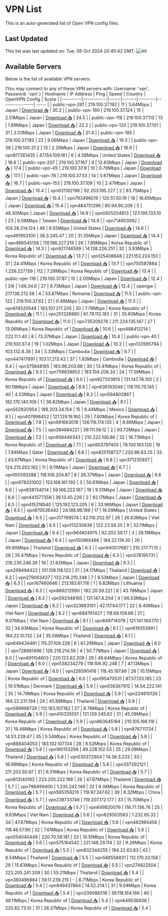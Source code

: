# VPN List

This is an auto-generated list of Open VPN config files.

## Last Updated

This list was last updated on: Tue, 08 Oct 2024 20:45:42 GMT.
![Alt](https://repobeats.axiom.co/api/embed/186b98318ef1479477931607c1ad7d823f12451f.svg "Repobeats analytics image")

## Available Servers

Below is the list of available VPN servers:

(You may connect to any of these VPN servers with: Username: 'vpn', Password: 'vpn'.)
| Hostname | IP Address | Ping | Speed | Country | OpenVPN Config | Score |
|----------|------------|------|-------|---------|----------------| ----- |
| public-vpn-261 | 219.100.37.192 | 11 | 3.64Mbps | Japan | [Download 📥](./configs/server_0_JP.ovpn) | 30.2 |
| public-vpn-160 | 219.100.37.124 | 15 | 2.51Mbps | Japan | [Download 📥](./configs/server_1_JP.ovpn) | 24.5 |
| public-vpn-119 | 219.100.37.113 | 13 | 1.89Mbps | Japan | [Download 📥](./configs/server_2_JP.ovpn) | 22.2 |
| public-vpn-120 | 219.100.37.101 | 31 | 2.03Mbps | Japan | [Download 📥](./configs/server_3_JP.ovpn) | 21.4 |
| public-vpn-185 | 219.100.37.193 | 22 | 9.06Mbps | Japan | [Download 📥](./configs/server_4_JP.ovpn) | 19.3 |
| public-vpn-38 | 219.100.37.2 | 13 | 2.26Mbps | Japan | [Download 📥](./configs/server_5_JP.ovpn) | 18.9 |
| vpn817261435 | 47.154.109.161 | 6 | 4.58Mbps | United States | [Download 📥](./configs/server_6_US.ovpn) | 18.6 |
| public-vpn-207 | 219.100.37.167 | 9 | 12.83Mbps | Japan | [Download 📥](./configs/server_7_JP.ovpn) | 17.4 |
| public-vpn-45 | 219.100.37.9 | 10 | 0.79Mbps | Japan | [Download 📥](./configs/server_8_JP.ovpn) | 17.1 |
| public-vpn-78 | 219.100.37.53 | 14 | 0.67Mbps | Japan | [Download 📥](./configs/server_9_JP.ovpn) | 16.7 |
| public-vpn-153 | 219.100.37.109 | 10 | 2.47Mbps | Japan | [Download 📥](./configs/server_10_JP.ovpn) | 15.4 |
| vpn631182196 | 92.203.195.227 | 2 | 83.75Mbps | Japan | [Download 📥](./configs/server_11_JP.ovpn) | 15.4 |
| vpn763496019 | 120.51.50.19 | 18 | 16.65Mbps | Japan | [Download 📥](./configs/server_12_JP.ovpn) | 15.4 |
| vpn484751296 | 60.94.90.206 | 5 | 48.30Mbps | Japan | [Download 📥](./configs/server_13_JP.ovpn) | 14.9 |
| vpn0925204913 | 123.195.133.10 | 23 | 6.08Mbps | Taiwan | [Download 📥](./configs/server_14_TW.ovpn) | 14.9 |
| vpn714903092 | 104.28.214.124 | 48 | 6.55Mbps | United States | [Download 📥](./configs/server_15_US.ovpn) | 14.6 |
| vpn491953100 | 36.3.245.47 | 20 | 31.35Mbps | Japan | [Download 📥](./configs/server_16_JP.ovpn) | 14.4 |
| vpn486545158 | 119.198.227.219 | 28 | 7.89Mbps | Korea Republic of | [Download 📥](./configs/server_17_KR.ovpn) | 14.3 |
| vpn921746599 | 14.138.226.251 | 32 | 3.93Mbps | Korea Republic of | [Download 📥](./configs/server_18_KR.ovpn) | 13.7 |
| vpn125408648 | 221.153.224.150 | 31 | 24.41Mbps | Korea Republic of | [Download 📥](./configs/server_19_KR.ovpn) | 13.7 |
| vpn750587884 | 1.239.227.159 | 112 | 7.28Mbps | Korea Republic of | [Download 📥](./configs/server_20_KR.ovpn) | 13.4 |
| public-vpn-118 | 219.100.37.87 | 15 | 2.05Mbps | Japan | [Download 📥](./configs/server_21_JP.ovpn) | 12.4 |
| 2i6 | 1.66.34.6 | 27 | 9.73Mbps | Japan | [Download 📥](./configs/server_22_JP.ovpn) | 12.4 |
| opengw | 217.138.212.58 | 4 | 53.87Mbps | Romania | [Download 📥](./configs/server_23_RO.ovpn) | 11.5 |
| public-vpn-122 | 219.100.37.62 | 21 | 0.46Mbps | Japan | [Download 📥](./configs/server_24_JP.ovpn) | 11.3 |
| vpn614520548 | 183.107.217.205 | 30 | 7.76Mbps | Korea Republic of | [Download 📥](./configs/server_25_KR.ovpn) | 11.1 |
| vpn251328880 | 61.79.112.183 | 31 | 35.60Mbps | Korea Republic of | [Download 📥](./configs/server_26_KR.ovpn) | 11.0 |
| vpn735209276 | 211.224.135.147 | 27 | 13.06Mbps | Korea Republic of | [Download 📥](./configs/server_27_KR.ovpn) | 10.6 |
| vpn488412214 | 222.11.1.40 | 8 | 73.37Mbps | Japan | [Download 📥](./configs/server_28_JP.ovpn) | 10.4 |
| public-vpn-40 | 219.100.37.4 | 19 | 1.02Mbps | Japan | [Download 📥](./configs/server_29_JP.ovpn) | 10.2 |
| vpn133595794 | 103.132.8.38 | 34 | 3.33Mbps | Cambodia | [Download 📥](./configs/server_30_KH.ovpn) | 9.7 |
| vpn447417891 | 103.17.213.42 | 37 | 1.93Mbps | Cambodia | [Download 📥](./configs/server_31_KH.ovpn) | 9.4 |
| vpn375848165 | 183.96.203.68 | 30 | 13.41Mbps | Korea Republic of | [Download 📥](./configs/server_32_KR.ovpn) | 9.3 |
| vpn759838852 | 183.104.206.24 | 24 | 17.39Mbps | Korea Republic of | [Download 📥](./configs/server_33_KR.ovpn) | 9.0 |
| vpn927203815 | 131.147.78.100 | 2 | 90.19Mbps | Japan | [Download 📥](./configs/server_34_JP.ovpn) | 8.8 |
| vpn638193046 | 118.110.75.145 | 40 | 4.53Mbps | Japan | [Download 📥](./configs/server_35_JP.ovpn) | 8.2 |
| vpn594802867 | 182.170.140.109 | 1 | 36.82Mbps | Japan | [Download 📥](./configs/server_36_JP.ovpn) | 8.1 |
| vpn552820954 | 189.203.34.154 | 15 | 6.44Mbps | Mexico | [Download 📥](./configs/server_37_MX.ovpn) | 8.1 |
| vpn407898452 | 121.129.19.160 | 29 | 7.60Mbps | Korea Republic of | [Download 📥](./configs/server_38_KR.ovpn) | 7.8 |
| vpn691663018 | 126.116.174.135 | 4 | 8.66Mbps | Japan | [Download 📥](./configs/server_39_JP.ovpn) | 7.5 |
| vpn384684221 | 39.111.56.12 | 2 | 93.72Mbps | Japan | [Download 📥](./configs/server_40_JP.ovpn) | 7.2 |
| vpn958446343 | 210.222.106.86 | 32 | 16.73Mbps | Korea Republic of | [Download 📥](./configs/server_41_KR.ovpn) | 7.1 |
| vpn903797405 | 78.100.163.120 | 16 | 7.84Mbps | Qatar | [Download 📥](./configs/server_42_QA.ovpn) | 6.8 |
| vpn825158727 | 220.86.83.25 | 33 | 43.67Mbps | Korea Republic of | [Download 📥](./configs/server_43_KR.ovpn) | 6.8 |
| vpn371235937 | 124.213.202.162 | 11 | 9.11Mbps | Japan | [Download 📥](./configs/server_44_JP.ovpn) | 6.7 |
| vpn100393288 | 118.106.204.87 | 8 | 26.37Mbps | Japan | [Download 📥](./configs/server_45_JP.ovpn) | 6.6 |
| vpn678331002 | 153.168.161.192 | 3 | 50.61Mbps | Japan | [Download 📥](./configs/server_46_JP.ovpn) | 6.6 |
| vpn838134014 | 59.166.222.167 | 19 | 9.51Mbps | Japan | [Download 📥](./configs/server_47_JP.ovpn) | 6.6 |
| vpn441577358 | 36.13.45.226 | 2 | 92.17Mbps | Japan | [Download 📥](./configs/server_48_JP.ovpn) | 6.5 |
| vpn415318540 | 125.192.123.205 | 6 | 33.96Mbps | Japan | [Download 📥](./configs/server_49_JP.ovpn) | 6.5 |
| vpn870536442 | 24.188.96.199 | 17 | 18.09Mbps | United States | [Download 📥](./configs/server_50_US.ovpn) | 6.5 |
| vpn317769574 | 42.118.252.97 | 26 | 26.63Mbps | Viet Nam | [Download 📥](./configs/server_51_VN.ovpn) | 6.5 |
| vpn113230839 | 122.23.56.25 | 9 | 33.11Mbps | Japan | [Download 📥](./configs/server_52_JP.ovpn) | 6.4 |
| vpn964804975 | 92.202.59.17 | 3 | 28.19Mbps | Japan | [Download 📥](./configs/server_53_JP.ovpn) | 6.4 |
| vpn150965486 | 184.22.119.30 | 26 | 49.90Mbps | Thailand | [Download 📥](./configs/server_54_TH.ovpn) | 6.3 |
| vpn940017687 | 210.217.71.15 | 28 | 35.47Mbps | Korea Republic of | [Download 📥](./configs/server_55_KR.ovpn) | 6.3 |
| vpn576195731 | 218.230.248.39 | 18 | 21.82Mbps | Japan | [Download 📥](./configs/server_56_JP.ovpn) | 6.3 |
| vpn299494422 | 101.108.118.123 | 21 | 24.17Mbps | Thailand | [Download 📥](./configs/server_57_TH.ovpn) | 6.3 |
| vpn279063437 | 133.218.210.248 | 7 | 9.53Mbps | Japan | [Download 📥](./configs/server_58_JP.ovpn) | 6.3 |
| vpn167460646 | 213.183.61.116 | 1 | 6.82Mbps | Lithuania | [Download 📥](./configs/server_59_LT.ovpn) | 6.3 |
| vpn669212990 | 182.20.59.221 | 8 | 43.78Mbps | Japan | [Download 📥](./configs/server_60_JP.ovpn) | 6.3 |
| vpn592348165 | 131.147.4.204 | 4 | 66.53Mbps | Japan | [Download 📥](./configs/server_61_JP.ovpn) | 6.2 |
| vpn323863101 | 42.117.64.177 | 22 | 8.40Mbps | Viet Nam | [Download 📥](./configs/server_62_VN.ovpn) | 6.2 |
| vpn684761427 | 118.68.109.66 | 21 | 9.07Mbps | Viet Nam | [Download 📥](./configs/server_63_VN.ovpn) | 6.1 |
| vpn849714078 | 121.141.164.170 | 32 | 34.93Mbps | Korea Republic of | [Download 📥](./configs/server_64_KR.ovpn) | 6.1 |
| vpn619353991 | 184.22.10.132 | 24 | 35.58Mbps | Thailand | [Download 📥](./configs/server_65_TH.ovpn) | 6.1 |
| vpn649434461 | 115.37.109.228 | 6 | 61.29Mbps | Japan | [Download 📥](./configs/server_66_JP.ovpn) | 6.0 |
| vpn728881496 | 126.218.214.56 | 4 | 50.77Mbps | Japan | [Download 📥](./configs/server_67_JP.ovpn) | 6.0 |
| vpn891154603 | 220.123.92.208 | 29 | 49.64Mbps | Korea Republic of | [Download 📥](./configs/server_68_KR.ovpn) | 6.0 |
| vpn538234279 | 119.106.92.248 | 7 | 47.13Mbps | Japan | [Download 📥](./configs/server_69_JP.ovpn) | 6.0 |
| vpn226590416 | 118.45.197.66 | 26 | 10.15Mbps | Korea Republic of | [Download 📥](./configs/server_70_KR.ovpn) | 6.0 |
| vpn195470531 | 87.57.133.195 | 23 | 19.51Mbps | Denmark | [Download 📥](./configs/server_71_DK.ovpn) | 5.9 |
| vpn636367912 | 14.54.222.141 | 35 | 14.79Mbps | Korea Republic of | [Download 📥](./configs/server_72_KR.ovpn) | 5.9 |
| vpn224810126 | 184.22.231.194 | 24 | 45.89Mbps | Thailand | [Download 📥](./configs/server_73_TH.ovpn) | 5.9 |
| vpn599998728 | 112.163.107.182 | 27 | 8.76Mbps | Korea Republic of | [Download 📥](./configs/server_74_KR.ovpn) | 5.9 |
| vpn410335551 | 121.129.245.62 | 31 | 45.08Mbps | Korea Republic of | [Download 📥](./configs/server_75_KR.ovpn) | 5.9 |
| vpn863645194 | 210.105.198.118 | 31 | 19.46Mbps | Korea Republic of | [Download 📥](./configs/server_76_KR.ovpn) | 5.8 |
| vpn876711724 | 14.53.239.47 | 35 | 5.54Mbps | Korea Republic of | [Download 📥](./configs/server_77_KR.ovpn) | 5.8 |
| vpn888404053 | 183.102.107.134 | 28 | 6.52Mbps | Korea Republic of | [Download 📥](./configs/server_78_KR.ovpn) | 5.8 |
| vpn160153266 | 49.228.102.53 | 25 | 29.09Mbps | Thailand | [Download 📥](./configs/server_79_TH.ovpn) | 5.8 |
| vpn535372904 | 14.36.3.233 | 33 | 18.98Mbps | Korea Republic of | [Download 📥](./configs/server_80_KR.ovpn) | 5.8 |
| vpn337292121 | 211.203.50.97 | 31 | 6.31Mbps | Korea Republic of | [Download 📥](./configs/server_81_KR.ovpn) | 5.7 |
| vpn813140162 | 223.205.222.188 | 26 | 47.67Mbps | Thailand | [Download 📥](./configs/server_82_TH.ovpn) | 5.7 |
| vpn796499400 | 1.235.242.149 | 32 | 9.38Mbps | Korea Republic of | [Download 📥](./configs/server_83_KR.ovpn) | 5.7 |
| vpn565356210 | 119.97.247.62 | 39 | 6.32Mbps | China | [Download 📥](./configs/server_84_CN.ovpn) | 5.7 |
| vpn239733746 | 119.207.172.177 | 33 | 15.70Mbps | Korea Republic of | [Download 📥](./configs/server_85_KR.ovpn) | 5.7 |
| vpn849820076 | 118.71.136.76 | 25 | 9.63Mbps | Viet Nam | [Download 📥](./configs/server_86_VN.ovpn) | 5.6 |
| vpn629503583 | 1.232.65.32 | 34 | 47.67Mbps | Korea Republic of | [Download 📥](./configs/server_87_KR.ovpn) | 5.6 |
| vpn482965456 | 118.46.57.90 | 32 | 7.61Mbps | Korea Republic of | [Download 📥](./configs/server_88_KR.ovpn) | 5.6 |
| vpn554040449 | 220.70.59.181 | 33 | 10.10Mbps | Korea Republic of | [Download 📥](./configs/server_89_KR.ovpn) | 5.6 |
| vpn575164542 | 221.148.29.114 | 32 | 9.26Mbps | Korea Republic of | [Download 📥](./configs/server_90_KR.ovpn) | 5.5 |
| vpn932344255 | 184.22.63.83 | 42 | 8.54Mbps | Thailand | [Download 📥](./configs/server_91_TH.ovpn) | 5.5 |
| vpn588556831 | 112.170.33.158 | 29 | 15.63Mbps | Korea Republic of | [Download 📥](./configs/server_92_KR.ovpn) | 5.5 |
| vpn274822504 | 223.205.241.209 | 30 | 55.21Mbps | Thailand | [Download 📥](./configs/server_93_TH.ovpn) | 5.4 |
| vpn380496884 | 59.11.239.215 | - | 8.71Mbps | Korea Republic of | [Download 📥](./configs/server_94_KR.ovpn) | 5.4 |
| vpn949437864 | 14.52.214.1 | 31 | 9.04Mbps | Korea Republic of | [Download 📥](./configs/server_95_KR.ovpn) | 5.4 |
| vpn339086318 | 39.118.164.166 | 40 | 48.11Mbps | Korea Republic of | [Download 📥](./configs/server_96_KR.ovpn) | 5.4 |
| vpn649538938 | 220.82.73.10 | 31 | 26.37Mbps | Korea Republic of | [Download 📥](./configs/server_97_KR.ovpn) | 5.4 |
